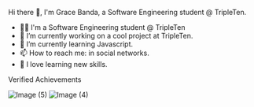 Hi there 👋, I'm Grace Banda, a Software Engineering student @ TripleTen.

*  👩‍💻 I'm a Software Engineering student @ TripleTen 
*  🔭 I’m currently working on a cool project at TripleTen.
*  🌱 I’m currently learning Javascript.
*  📫 How to reach me: in social networks.
*  🤔 I love learning new skills.

Verified Achievements

![Image (5)](https://github.com/Grace1212-prog/Grace1212-prog/assets/125497456/6db8330f-9cb9-4a93-aada-02ab9d7b7bd1)
![Image (4)](https://github.com/Grace1212-prog/Grace1212-prog/assets/125497456/f48c05b3-8951-40c2-9f60-ca57664fa56a)




<!--
**Grace1212-prog/Grace1212-prog** is a ✨ _special_ ✨ repository because its `README.md` (this file) appears on your GitHub profile.

Here are some ideas to get you started:

- 🔭 I’m currently working on ...
- 🌱 I’m currently learning ...
- 👯 I’m looking to collaborate on ...
- 🤔 I’m looking for help with ...
- 💬 Ask me about ...
- 📫 How to reach me: ...
- 😄 Pronouns: ...
- ⚡ Fun fact: ...
-->
